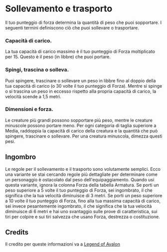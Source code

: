 # Sollevamento e trasporto

Il tuo punteggio di forza determina la quantità di peso che puoi sopportare. I seguenti termini definiscono ciò che puoi sollevare o trasportare.

### Capacità di carico. 

La tua capacità di carico massimo è il tuo punteggio di Forza moltiplicato per 15. Questo è il peso (in libbre) che puoi portare.

### Spingi, trascina o solleva. 

Puoi spingere, trascinare o sollevare un peso in libbre fino al doppio della tua capacità di carico (o 30 volte il tuo punteggio di Forza). Mentre si spinge o si trascina un peso in eccesso rispetto alla propria capacità di carico, la velocità scende a 1,5 metri.

### Dimensioni e forza. 

Le creature più grandi possono sopportare più peso, mentre le creature minuscole possono portare meno. Per ogni categoria di taglia superiore a Media, raddoppia la capacità di carico della creatura e la quantità che può spingere, trascinare o sollevare. Per una creatura minuscola, dimezza questi pesi.

## Ingombro

Le regole per il sollevamento e il trasporto sono volutamente semplici. Ecco una variante se stai cercando regole più dettagliate per determinare come un personaggio è ostacolato dal peso dell'equipaggiamento. Quando usi questa variante, ignora la colonna Forza della tabella Armatura.
Se porti un peso superiore a 5 volte il tuo punteggio di Forza, sei ingombrato, il che significa che la tua velocità diminuisce di 3 metri.
Se porti un peso superiore a 10 volte il tuo punteggio di Forza, fino alla tua massima capacità di carico, sei invece pesantemente ingombrato, il che significa che la tua velocità diminuisce di 6 metri e hai uno svantaggio sulle prove di caratteristica, sui tiri per colpire e sui tiri salvezza che usano Forza, destrezza o costituzione.

## <b> Credits </b>

Il credito per queste informazioni va a [Legend of Avalon](https://legendofavalon.forumfree.it/?t=77886755)
